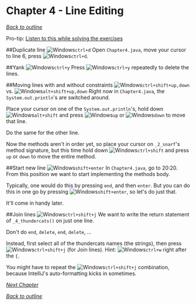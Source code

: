 # Chapter 4 - Line Editing
[_Back to outline_](outline.md)

Pro-tip: [Listen to this while solving the exercises](https://www.youtube.com/watch?v=DcU4_FuZIkI)

##Duplicate line ![Windows](icons/glyph-windows-32.png)`ctrl+d`
Open `Chapter4.java`, move your cursor to line 6, press ![Windows](icons/glyph-windows-20.png)`ctrl+d`.

##Yank ![Windows](icons/glyph-windows-20.png)`ctrl+y`
Press ![Windows](icons/glyph-windows-20.png)`ctrl+y` repeatedly to delete the lines.

##Moving lines with and without constraints ![Windows](icons/glyph-windows-20.png)`ctrl+shift+up,down` vs. ![Windows](icons/glyph-windows-20.png)`alt+shift+up,down`
Right now in `Chapter4.java`, the `System.out.println`'s are switched around.

Place your cursor on one of the `System.out.println`'s, hold down ![Windows](icons/glyph-windows-20.png)`alt+shift` and press ![Windows](icons/glyph-windows-20.png)`up` or ![Windows](icons/glyph-windows-20.png)`down` to move that line.

Do the same for the other line.

Now the methods aren't in order yet, so place your cursor on `_2_snarf`'s method signature, but this time hold down ![Windows](icons/glyph-windows-20.png)`ctrl+shift` and press `up` or `down` to move the entire method.

##Start new line ![Windows](icons/glyph-windows-32.png)`shift+enter`
In `Chapter4.java`, go to 20:20. From this position we want to start implementing the methods body.

Typically, one would do this by pressing `end`, and then `enter`. But you can do this in one go by pressing ![Windows](icons/glyph-windows-20.png)`shift+enter`, so let's do just that.

It'll come in handy later.

##Join lines ![Windows](icons/glyph-windows-32.png)`ctrl+shift+j`
We want to write the return statement of `_4_thundercats()` on just one line.

Don't do `end`, `delete`, `end`, `delete`, ...

Instead, first select all of the thundercats names (the strings), then press ![Windows](icons/glyph-windows-20.png)`ctrl+shift+j` (for Join lines). Hint: ![Windows](icons/glyph-windows-20.png)`ctrl+w` right after the `{`.

You might have to repeat the ![Windows](icons/glyph-windows-20.png)`ctrl+shift+j` combination, because IntelliJ's auto-formatting kicks in sometimes.

[_Next Chapter_](chapter5.md)

[_Back to outline_](outline.md)